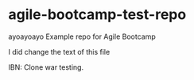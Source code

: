 # agile-bootcamp-test-repo
ayoayoayo
Example repo for Agile Bootcamp

I did change the text of this file

IBN: Clone war testing.
